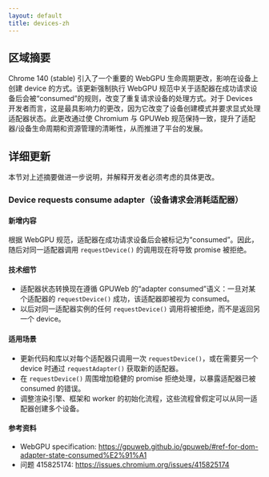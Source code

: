 ```yaml
---
layout: default
title: devices-zh
---
```


## 区域摘要

Chrome 140 (stable) 引入了一个重要的 WebGPU 生命周期更改，影响在设备上创建 device 的方式。该更新强制执行 WebGPU 规范中关于适配器在成功请求设备后会被“consumed”的规则，改变了重复请求设备的处理方式。对于 Devices 开发者而言，这是最具影响力的更改，因为它改变了设备创建模式并要求显式处理适配器状态。此更改通过使 Chromium 与 GPUWeb 规范保持一致，提升了适配器/设备生命周期和资源管理的清晰性，从而推进了平台的发展。

## 详细更新

本节对上述摘要做进一步说明，并解释开发者必须考虑的具体更改。

### Device requests consume adapter（设备请求会消耗适配器）

#### 新增内容
根据 WebGPU 规范，适配器在成功请求设备后会被标记为“consumed”。因此，随后对同一适配器调用 `requestDevice()` 的调用现在将导致 promise 被拒绝。

#### 技术细节
- 适配器状态转换现在遵循 GPUWeb 的“adapter consumed”语义：一旦对某个适配器的 `requestDevice()` 成功，该适配器即被视为 consumed。
- 以后对同一适配器实例的任何 `requestDevice()` 调用将被拒绝，而不是返回另一个 device。

#### 适用场景
- 更新代码和库以对每个适配器只调用一次 `requestDevice()`，或在需要另一个 device 时通过 `requestAdapter()` 获取新的适配器。
- 在 `requestDevice()` 周围增加稳健的 promise 拒绝处理，以暴露适配器已被 consumed 的错误。
- 调整渲染引擎、框架和 worker 的初始化流程，这些流程曾假定可以从同一适配器创建多个设备。

#### 参考资料
- WebGPU specification: https://gpuweb.github.io/gpuweb/#ref-for-dom-adapter-state-consumed%E2%91%A1  
- 问题 415825174: https://issues.chromium.org/issues/415825174

